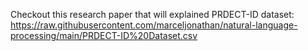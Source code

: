 Checkout this research paper that will explained PRDECT-ID dataset:
https://raw.githubusercontent.com/marceljonathan/natural-language-processing/main/PRDECT-ID%20Dataset.csv
